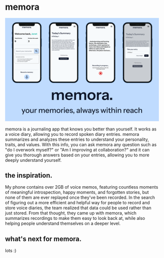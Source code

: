 # memora

![memora_thumbnail](assets/memora_thumbnail_high.png)

memora is a journaling app that knows you better than yourself. It works as a voice diary, allowing you to record spoken diary entries. memora summarizes and analyzes these entries to understand your personality, traits, and values. With this info, you can ask memora any question such as "do I overwork myself?" or "Am I improving at collaboration?" and it can give you thorough answers based on your entries, allowing you to more deeply understand yourself. 

## the inspiration.
My phone contains over 2GB of voice memos, featuring countless moments of meaningful introspection, happy moments, and forgotten stories, but none of them are ever replayed once they've been recorded. In the search of figuring out a more efficient and helpful way for people to record and store voice diaries, the team realized that data could be used rather than just stored. From that thought, they came up with memora, which summarizes recordings to make them easy to look back at, while also helping people understand themselves on a deeper level. 

## what's next for memora.
lots :)